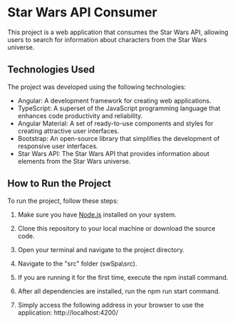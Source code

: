 # Star Wars API Consumer

This project is a web application that consumes the Star Wars API, allowing users to search for information about characters from the Star Wars universe.

## Technologies Used

The project was developed using the following technologies:

- Angular: A development framework for creating web applications.
- TypeScript: A superset of the JavaScript programming language that enhances code productivity and reliability.
- Angular Material: A set of ready-to-use components and styles for creating attractive user interfaces.
- Bootstrap: An open-source library that simplifies the development of responsive user interfaces.
- Star Wars API: The Star Wars API that provides information about elements from the Star Wars universe.

## How to Run the Project

To run the project, follow these steps:

1. Make sure you have [Node.js](https://nodejs.org/) installed on your system.

2. Clone this repository to your local machine or download the source code.

3. Open your terminal and navigate to the project directory.

4. Navigate to the "src" folder (swSpa\src).

5. If you are running it for the first time, execute the npm install command.

6. After all dependencies are installed, run the npm run start command.

7. Simply access the following address in your browser to use the application: http://localhost:4200/
